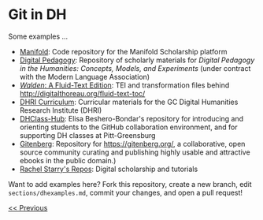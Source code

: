 # Git in DH

Some examples ...

- [Manifold](https://github.com/ManifoldScholar/manifold): Code repository for the Manifold Scholarship platform
- [Digital Pedagogy](https://github.com/curateteaching/digitalpedagogy): Repository of scholarly materials for *Digital Pedagogy in the Humanities: Concepts, Models, and Experiments* (under contract with the Modern Language Association)
- [*Walden*: A Fluid-Text Edition](https://github.com/milnegeneseo/fluid_text): TEI and transformation files behind <http://digitalthoreau.org/fluid-text-toc/> 
- [DHRI Curriculum](https://github.com/DHRI-Curriculum): Curricular materials for the GC Digital Humanities Research Institute (DHRI)
- [DHClass-Hub](https://github.com/ebeshero/DHClass-Hub): Elisa Beshero-Bondar's repository for introducing and orienting students to the GitHub collaboration environment, and for supporting DH classes at Pitt-Greensburg
- [Gitenberg](https://github.com/gitenberg-dev): Repository for <https://gitenberg.org/>, a collaborative, open source community curating and publishing highly usable and attractive ebooks in the public domain.)
- [Rachel Starry's Repos](https://github.com/rachelstarry): Digital scholarship and tutorials

Want to add examples here? Fork this repository, create a new branch, edit `sections/dhexamples.md`, commit your changes, and open a pull request!

[<< Previous](final.md)
